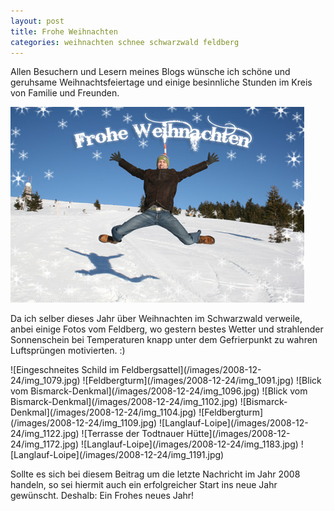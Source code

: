```yaml
---
layout: post
title: Frohe Weihnachten
categories: weihnachten schnee schwarzwald feldberg
---
```


Allen Besuchern und Lesern meines Blogs wünsche ich schöne und geruhsame Weihnachtsfeiertage und einige besinnliche Stunden im Kreis von Familie und Freunden.

![Frohe Weihnachen](/images/2008-12-24/froheweihnachten.jpg)

Da ich selber dieses Jahr über Weihnachten im Schwarzwald verweile, anbei einige Fotos vom Feldberg, wo gestern bestes Wetter und strahlender Sonnenschein bei Temperaturen knapp unter dem Gefrierpunkt zu wahren Luftsprüngen motivierten. :)

<div class="gallery" markdown="1">
![Eingeschneites Schild im Feldbergsattel](/images/2008-12-24/img_1079.jpg)
![Feldbergturm](/images/2008-12-24/img_1091.jpg)
![Blick vom Bismarck-Denkmal](/images/2008-12-24/img_1096.jpg)
![Blick vom Bismarck-Denkmal](/images/2008-12-24/img_1102.jpg)
![Bismarck-Denkmal](/images/2008-12-24/img_1104.jpg)
![Feldbergturm](/images/2008-12-24/img_1109.jpg)
![Langlauf-Loipe](/images/2008-12-24/img_1122.jpg)
![Terrasse der Todtnauer Hütte](/images/2008-12-24/img_1172.jpg)
![Langlauf-Loipe](/images/2008-12-24/img_1183.jpg)
![Langlauf-Loipe](/images/2008-12-24/img_1191.jpg)
</div>

Sollte es sich bei diesem Beitrag um die letzte Nachricht im Jahr 2008 handeln, so sei hiermit auch ein erfolgreicher Start ins neue Jahr gewünscht. Deshalb: Ein Frohes neues Jahr!
